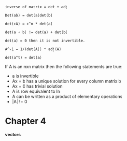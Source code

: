 
    inverse of matrix = det + adj

    Det(ab) = det(a)det(b)

    det(cA) = c^n * det(a)

    det(a + b) != det(a) + det(b)

    det(a) = 0 then it is not invertible.

    A^-1 = 1/(det(A)) * adj(A)

    det(a^t) = det(a)

If A is an nxn matrix then the following statements are true:
- a is invertible
- Ax = b has a unique solution for every column matrix b
- Ax = 0 has trivial solution
- A is row equivalent to In
- A can be written as a product of elementary operations
- |A| != 0

# Chapter 4

**vectors**
